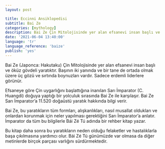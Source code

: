 ```yaml
---
layout: post

title: Eccinni Ansiklopedisi
subtitle: Bai Ze
categories: [mythology]
description: Bai Ze Çin Mitolojisinde yer alan efsanevi insan başlı ve öküz gövdeli yaratıktır. Başının iki yanında ve bir tane de ortada olmak üzere üç gözü ve sırtında boynuzları vardır. Sadece erdemli liderlere görünür.
date: '2021-06-04 13:40:00'
language: 'tr'
language_reference: 'baize'
publish: 'yes'
---
```


Bai Ze (Japonca: Hakutaku) Çin Mitolojisinde yer alan efsanevi insan başlı ve öküz gövdeli yaratıktır. Başının iki yanında ve bir tane de ortada olmak üzere üç gözü ve sırtında boynuzları vardır. Sadece erdemli liderlere görünür.

Efsaneye göre Çin uygarlığını başlattığına inanılan Sarı İmparator (C. Huangdi) doğuya yaptığı bir yolculuk sırasında Bai Ze ile karşılaşır. Bai Ze Sarı İmparator’a 11.520 doğaüstü yaratık hakkında bilgi verir.

Bai Ze, bu yaratıkların tüm formları, alışkanlıkları, nasıl musallat oldukları ve onlardan korunmak için neler yapılması gerektiğini Sarı İmparator’a anlatır. İmparator da tüm bu bilgilerle Bái Zé Tú adında bir rehber kitap yazar.

Bu kitap daha sonra bu yaratıkların neden olduğu felaketler ve hastalıklarla başa çıkılmasına yardımcı olur. Bái Zé Tú günümüzde var olmasa da diğer metinlerde birçok parçası varlığını sürdürmektedir.
